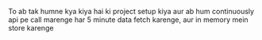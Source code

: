 To ab tak humne kya kiya hai
ki project setup kiya
aur ab hum continuously api pe call marenge har 5 minute
data fetch karenge, aur in memory mein store karenge
    